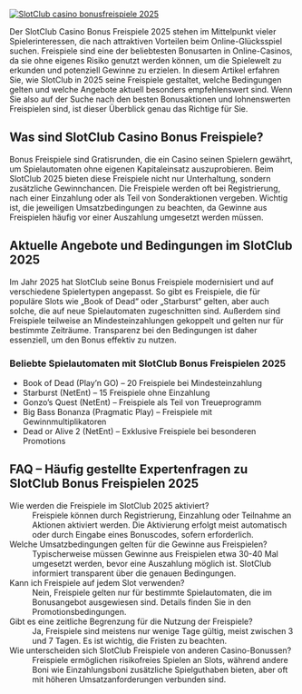 [![SlotClub casino bonusfreispiele 2025](https://123-caf.pages.dev/gitsignup.png)](https://vrmoo.ru/Bt82HjjY)

<p>Der SlotClub Casino Bonus Freispiele 2025 stehen im Mittelpunkt vieler Spielerinteressen, die nach attraktiven Vorteilen beim Online-Glücksspiel suchen. Freispiele sind eine der beliebtesten Bonusarten in Online-Casinos, da sie ohne eigenes Risiko genutzt werden können, um die Spielewelt zu erkunden und potenziell Gewinne zu erzielen. In diesem Artikel erfahren Sie, wie SlotClub in 2025 seine Freispiele gestaltet, welche Bedingungen gelten und welche Angebote aktuell besonders empfehlenswert sind. Wenn Sie also auf der Suche nach den besten Bonusaktionen und lohnenswerten Freispielen sind, ist dieser Überblick genau das Richtige für Sie.</p>  <h2>Was sind SlotClub Casino Bonus Freispiele?</h2> <p>Bonus Freispiele sind Gratisrunden, die ein Casino seinen Spielern gewährt, um Spielautomaten ohne eigenen Kapitaleinsatz auszuprobieren. Beim SlotClub 2025 bieten diese Freispiele nicht nur Unterhaltung, sondern zusätzliche Gewinnchancen. Die Freispiele werden oft bei Registrierung, nach einer Einzahlung oder als Teil von Sonderaktionen vergeben. Wichtig ist, die jeweiligen Umsatzbedingungen zu beachten, da Gewinne aus Freispielen häufig vor einer Auszahlung umgesetzt werden müssen.</p>  <h2>Aktuelle Angebote und Bedingungen im SlotClub 2025</h2> <p>Im Jahr 2025 hat SlotClub seine Bonus Freispiele modernisiert und auf verschiedene Spielertypen angepasst. So gibt es Freispiele, die für populäre Slots wie „Book of Dead“ oder „Starburst“ gelten, aber auch solche, die auf neue Spielautomaten zugeschnitten sind. Außerdem sind Freispiele teilweise an Mindesteinzahlungen gekoppelt und gelten nur für bestimmte Zeiträume. Transparenz bei den Bedingungen ist daher essenziell, um den Bonus effektiv zu nutzen.</p>  <h3>Beliebte Spielautomaten mit SlotClub Bonus Freispielen 2025</h3> <ul>   <li>Book of Dead (Play’n GO) – 20 Freispiele bei Mindesteinzahlung</li>   <li>Starburst (NetEnt) – 15 Freispiele ohne Einzahlung</li>   <li>Gonzo’s Quest (NetEnt) – Freispiele als Teil von Treueprogramm</li>   <li>Big Bass Bonanza (Pragmatic Play) – Freispiele mit Gewinnmultiplikatoren</li>   <li>Dead or Alive 2 (NetEnt) – Exklusive Freispiele bei besonderen Promotions</li> </ul>  <h2>FAQ – Häufig gestellte Expertenfragen zu SlotClub Bonus Freispielen 2025</h2> <dl>   <dt>Wie werden die Freispiele im SlotClub 2025 aktiviert?</dt>   <dd>Freispiele können durch Registrierung, Einzahlung oder Teilnahme an Aktionen aktiviert werden. Die Aktivierung erfolgt meist automatisch oder durch Eingabe eines Bonuscodes, sofern erforderlich.</dd>    <dt>Welche Umsatzbedingungen gelten für die Gewinne aus Freispielen?</dt>   <dd>Typischerweise müssen Gewinne aus Freispielen etwa 30-40 Mal umgesetzt werden, bevor eine Auszahlung möglich ist. SlotClub informiert transparent über die genauen Bedingungen.</dd>    <dt>Kann ich Freispiele auf jedem Slot verwenden?</dt>   <dd>Nein, Freispiele gelten nur für bestimmte Spielautomaten, die im Bonusangebot ausgewiesen sind. Details finden Sie in den Promotionsbedingungen.</dd>    <dt>Gibt es eine zeitliche Begrenzung für die Nutzung der Freispiele?</dt>   <dd>Ja, Freispiele sind meistens nur wenige Tage gültig, meist zwischen 3 und 7 Tagen. Es ist wichtig, die Fristen zu beachten.</dd>    <dt>Wie unterscheiden sich SlotClub Freispiele von anderen Casino-Bonussen?</dt>   <dd>Freispiele ermöglichen risikofreies Spielen an Slots, während andere Boni wie Einzahlungsboni zusätzliche Spielguthaben bieten, aber oft mit höheren Umsatzanforderungen verbunden sind.</dd> </dl>